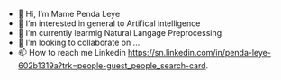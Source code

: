 - 👋 Hi, I’m Mame Penda Leye
- 👀 I’m interested in general to Artifical intelligence
- 🌱 I’m currently learmig Natural Langage Preprocessing 
- 💞️ I’m looking to collaborate on ...
- 📫 How to reach me Linkedin https://sn.linkedin.com/in/penda-leye-602b1319a?trk=people-guest_people_search-card.

<!---
MamePenda2/MamePenda2 is a ✨ special ✨ repository because its `README.md` (this file) appears on your GitHub profile.
You can click the Preview link to take a look at your changes.
--->
